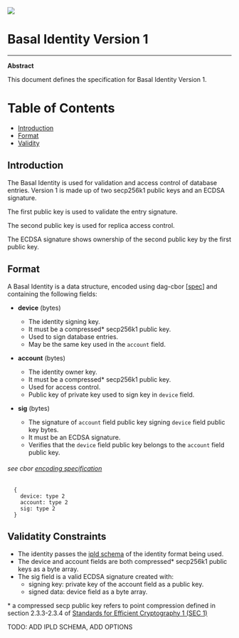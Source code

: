 ![](https://img.shields.io/badge/status-wip-orange.svg?style=flat-square)

# Basal Identity Version 1

-----

**Abstract**

This document defines the specification for Basal Identity Version 1.

# Table of Contents

- [Introduction](#introduction)
- [Format](#format)
- [Validity](#validity-constraints)

## Introduction

The Basal Identity is used for validation and access control of database entries.
Version 1 is made up of two secp256k1 public keys and an ECDSA signature.

The first public key is used to validate the entry signature. 

The second public key is used for replica access control.

The ECDSA signature shows ownership of the second public key by the first public key.

## Format

A Basal Identity is a data structure, encoded using dag-cbor [[spec](https://github.com/ipld/ipld/blob/master/specs/codecs/dag-cbor/spec.md)] and containing the following fields:

- **device** (bytes)
  - The identity signing key.
  - It must be a compressed* secp256k1 public key.
  - Used to sign database entries.
  - May be the same key used in the `account` field.

- **account** (bytes)
  - The identity owner key.
  - It must be a compressed* secp256k1 public key.
  - Used for access control.
  - Public key of private key used to sign key in `device` field.

- **sig** (bytes)
  - The signature of `account` field public key signing `device` field public key bytes.
  - It must be an ECDSA signature.
  - Verifies that the `device` field public key belongs to the `account` field public key.


###### see cbor [encoding specification](https://www.rfc-editor.org/rfc/rfc8949.html#name-specification-of-the-cbor-e)

```
  {
    device: type 2
    account: type 2
    sig: type 2
  }
```

## Validatity Constraints

- The identity passes the [ipld schema](https://ipld.io/specs/schemas/) of the identity format being used.
- The device and account fields are both compressed* secp256k1 public keys as a byte array.
- The sig field is a valid ECDSA signature created with:
  - signing key: private key of the account field as a public key.
  - signed data: device field as a byte array.

\* a compressed secp public key refers to point compression defined in section 2.3.3-2.3.4 of [Standards for Efficient
Cryptography 1 (SEC 1)](https://www.secg.org/sec1-v2.pdf)

TODO: ADD IPLD SCHEMA, ADD OPTIONS